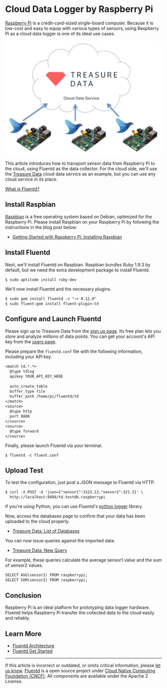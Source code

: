 # Cloud Data Logger by Raspberry Pi

[Raspberry Pi](http://www.raspberrypi.org/) is a credit-card-sized
single-board computer. Because it is low-cost and easy to equip with
various types of sensors, using Raspberry Pi as a cloud data logger is
one of its ideal use cases.

![](/images/raspberry-pi-cloud-data-logger.png)


This article introduces how to transport sensor data from Raspberry Pi
to the cloud, using Fluentd as the data collector. For the cloud side,
we'll use the [Treasure Data](http://www.fluentd.org/treasuredata) cloud
data service as an example, but you can use any cloud service in its
place.


[What is Fluentd?](https://www.fluentd.org/architecture)


## Install Raspbian

[Raspbian](http://www.raspbian.org/) is a free operating system based on
Debian, optimized for the Raspberry Pi. Please install Raspbian on your
Raspberry Pi by following the instructions in the blog post below:

-   [Getting Started with Raspberry Pi: Installing Raspbian](http://www.andrewmunsell.com/blog/getting-started-raspberry-pi-install-raspbian)

## Install Fluentd

Next, we'll install Fluentd on Raspbian. Raspbian bundles Ruby 1.9.3 by
default, but we need the extra development package to install Fluentd.

``` {.CodeRay}
$ sudo aptitude install ruby-dev
```

We'll now install Fluentd and the necessary plugins.

``` {.CodeRay}
$ sudo gem install fluentd -v "~> 0.12.0"
$ sudo fluent-gem install fluent-plugin-td
```

## Configure and Launch Fluentd

Please sign up to Treasure Data from the [sign up page](https://console.treasuredata.com/users/sign_up). Its free plan
lets you store and analyze millions of data points. You can get your
account's API key from the [users page](https://console.treasuredata.com/users/current).

Please prepare the `fluentd.conf` file with the following information,
including your API key.

``` {.CodeRay}
<match td.*.*>
  @type tdlog
  apikey YOUR_API_KEY_HERE

  auto_create_table
  buffer_type file
  buffer_path /home/pi/fluentd/td
</match>
<source>
  @type http
  port 8888
</source>
<source>
  @type forward
</source>
```

Finally, please launch Fluentd via your terminal.

``` {.CodeRay}
$ fluentd -c fluent.conf
```

## Upload Test

To test the configuration, just post a JSON message to Fluentd via HTTP.

``` {.CodeRay}
$ curl -X POST -d 'json={"sensor1":3123.13,"sensor2":321.3}' \
  http://localhost:8888/td.testdb.raspberrypi
```
If you're using Python, you can use Fluentd's [python logger](/articles/python.md)
library.

Now, access the databases page to confirm that your data has been
uploaded to the cloud properly.

-   [Treasure Data: List of Databases](https://console.treasuredata.com/databases)

You can now issue queries against the imported data.

-   [Treasure Data: New Query](https://console.treasuredata.com/query_forms/new)

For example, these queries calculate the average sensor1 value and the
sum of sensor2 values.

``` {.CodeRay}
SELECT AVG(sensor1) FROM raspberrypi;
SELECT SUM(sensor2) FROM raspberrypi;
```

## Conclusion

Raspberry Pi is an ideal platform for prototyping data logger hardware.
Fluentd helps Raspberry Pi transfer the collected data to the cloud
easily and reliably.

## Learn More

-   [Fluentd Architecture](https://www.fluentd.org/architecture)
-   [Fluentd Get Started](/articles/quickstart.md)


------------------------------------------------------------------------

If this article is incorrect or outdated, or omits critical information, please [let us know](https://github.com/fluent/fluentd-docs/issues?state=open).
[Fluentd](http://www.fluentd.org/) is a open source project under [Cloud Native Computing Foundation (CNCF)](https://cncf.io/). All components are available under the Apache 2 License.
